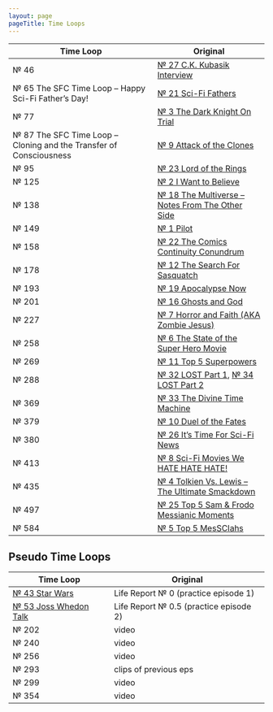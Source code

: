 ```yaml
---
layout: page
pageTitle: Time Loops
---
```


<table class="table is-striped">
    <thead>
      <tr>
        <th>Time Loop</th>
        <th>Original</th>
      </tr>
    </thead>
    <tbody>
      <tr>
        <td>№ 46</td>
        <td><a href="/episodes/0027-c-k-kubasik-interview/">№ 27 C.K. Kubasik Interview</a></td>
      </tr>
      <tr>
        <td>№ 65 The SFC Time Loop – Happy Sci-Fi Father’s Day!</td>
        <td><a href="/episodes/0021-sci-fi-fathers/">№ 21 Sci-Fi Fathers</td>
      </tr>
      <tr>
        <td>№ 77</td>
        <td><a href="/episodes/0003-the-dark-knight-on-trial/">№ 3 The Dark Knight On Trial</a></td>
      </tr>
      <tr>
        <td>№ 87 The SFC Time Loop – Cloning and the Transfer of Consciousness</td>
        <td><a href="/episodes/0023-lord-of-the-rings/">№ 9 Attack of the Clones</a></td>
      </tr>
      <tr>
        <td>№ 95</td>
        <td><a href="/episodes/0023-lord-of-the-rings/">№ 23 Lord of the Rings</a></td>
      </tr>
      <tr>
        <td>№ 125</td>
        <td><a href="/episodes/0002-i-want-to-believe/">№ 2 I Want to Believe</a></td>
      </tr>
      <tr>
        <td>№ 138</td>
        <td><a href="/episodes/0018-the-multiverse-notes-from-the-other-side/">№ 18 The Multiverse – Notes From The Other Side</a></td>
      </tr>
      <tr>
        <td>№ 149</td>
        <td><a href="/episodes/0001-pilot/">№ 1 Pilot</a></td>
      </tr>
      <tr>
        <td>№ 158</td>
        <td><a href="/episodes/0022-the-comics-continuity-conundrum/">№ 22 The Comics Continuity Conundrum</a></td>
      </tr>
      <tr>
        <td>№ 178</td>
        <td><a href="/episodes/0012-the-search-for-sasquatch/">№ 12 The Search For Sasquatch</a></td>
      </tr>
      <tr>
        <td>№ 193</td>
        <td><a href="/episodes/0019-apocalypse-now/">№ 19 Apocalypse Now</a></td>
      </tr>
      <tr>
        <td>№ 201</td>
        <td><a href="/episodes/0016-ghosts-and-god/">№ 16 Ghosts and God</a></td>
      </tr>
      <tr>
        <td>№ 227</td>
        <td><a href="/episodes/0007-horror-and-faith-aka-zombie-jesus/">№ 7 Horror and Faith (AKA Zombie Jesus)</a></td>
      </tr>
      <tr>
        <td>№ 258</td>
        <td><a href="/episodes/0006-the-state-of-the-superhero-movie/">№ 6 The State of the Super Hero Movie</a></td>
      </tr>
      <tr>
        <td>№ 269</td>
        <td><a href="/episodes/0011-top-5-superpowers/">№ 11 Top 5 Superpowers</a></td>
      </tr>
      <tr>
        <td>№ 288</td>
        <td><a href="/episodes/0032-lost-part-1/">№ 32 LOST Part 1</a>, <a href="/episodes/0034-lost-part-2/">№ 34 LOST Part 2</a></td>
      </tr>
      <tr>
        <td>№ 369</td>
        <td><a href="/episodes/0033-the-divine-time-machine/">№ 33 The Divine Time Machine</a></td>
      </tr>
      <tr>
        <td>№ 379</td>
        <td><a href="/episodes/0010-duel-of-the-fates/">№ 10 Duel of the Fates</a></td>
      </tr>
      <tr>
        <td>№ 380</td>
        <td><a href="/episodes/0026-its-time-for-sci-fi-news/">№ 26 It’s Time For Sci-Fi News</a></td>
      </tr>
      <tr>
        <td>№ 413</td>
        <td><a href="/episodes/0008-sci-fi-moves-we-hate-hate-hate/">№ 8 Sci-Fi Movies We HATE HATE HATE!</a></td>
      </tr>
      <tr>
        <td>№ 435</td>
        <td><a href="/episodes/0004-tolkien-vs-lewis-the-ultimate-smackdown/">№ 4 Tolkien Vs. Lewis – The Ultimate Smackdown</a></td>
      </tr>
      <tr>
        <td>№ 497</td>
        <td><a href="/episodes/0025-top-5-sam-and-frodo-messianic-moments/">№ 25 Top 5 Sam &amp; Frodo Messianic Moments</a></td>
      </tr>
      <tr>
        <td>№ 584</td>
        <td><a href="/episodes/0005-top-5-messciahs/">№ 5 Top 5 MesSCIahs</a></td>
      </tr>
    </tbody>
  </table>

## Pseudo Time Loops

<table class="table is-striped">
    <thead>
      <tr>
        <th>Time Loop</th>
        <th>Original</th>
      </tr>
    </thead>
    <tbody>
      <tr>
        <td><a href="/episodes/0043-star-wars/">№ 43 Star Wars</a></td>
        <td>Life Report № 0 (practice episode 1)</td>
      </tr>
      <tr>
        <td><a href="/episodes/0053-joss-whedon-talk/">№ 53 Joss Whedon Talk</a></td>
        <td>Life Report № 0.5 (practice episode 2)</td>
      </tr>
      <tr>
        <td>№ 202</td>
        <td>video</td>
      </tr>
      <tr>
        <td>№ 240</td>
        <td>video</td>
      </tr>
      <tr>
        <td>№ 256</td>
        <td>video</td>
      </tr>
      <tr>
        <td>№ 293</td>
        <td>clips of previous eps</td>
      </tr>
      <tr>
        <td>№ 299</td>
        <td>video</td>
      </tr>
      <tr>
        <td>№ 354</td>
        <td>video</td>
      </tr>
    </tbody>
</table>